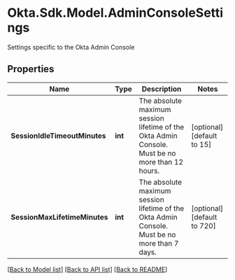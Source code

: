 # Okta.Sdk.Model.AdminConsoleSettings
Settings specific to the Okta Admin Console

## Properties

Name | Type | Description | Notes
------------ | ------------- | ------------- | -------------
**SessionIdleTimeoutMinutes** | **int** | The absolute maximum session lifetime of the Okta Admin Console. Must be no more than 12 hours. | [optional] [default to 15]
**SessionMaxLifetimeMinutes** | **int** | The absolute maximum session lifetime of the Okta Admin Console. Must be no more than 7 days. | [optional] [default to 720]

[[Back to Model list]](../README.md#documentation-for-models) [[Back to API list]](../README.md#documentation-for-api-endpoints) [[Back to README]](../README.md)

